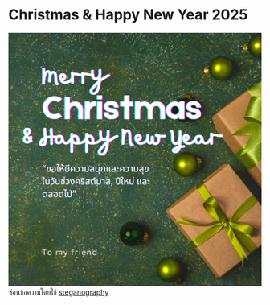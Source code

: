 # Christmas & Happy New Year 2025
![Alt text](images/Christmas_e-card.png)
ซ่อนข้อความโดยใช้ [steganography](https://stylesuxx.github.io/steganography)
